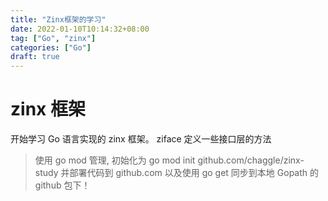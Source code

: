```yaml
---
title: "Zinx框架的学习"
date: 2022-01-10T10:14:32+08:00
tag: ["Go", "zinx"]
categories: ["Go"]
draft: true
---
```


# zinx 框架

开始学习 Go 语言实现的 zinx 框架。
ziface 定义一些接口层的方法

> 使用 go mod 管理, 初始化为 go mod init github.com/chaggle/zinx-study
> 并部署代码到 github.com 以及使用 go get 同步到本地 Gopath 的 github 包下！
